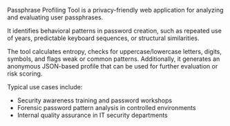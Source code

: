 Passphrase Profiling Tool is a privacy-friendly web application for analyzing and evaluating user passphrases.

It identifies behavioral patterns in password creation, such as repeated use of years, predictable keyboard sequences, or structural similarities.

The tool calculates entropy, checks for uppercase/lowercase letters, digits, symbols, and flags weak or common patterns.
Additionally, it generates an anonymous JSON-based profile that can be used for further evaluation or risk scoring.

Typical use cases include:
- Security awareness training and password workshops
- Forensic password pattern analysis in controlled environments
- Internal quality assurance in IT security departments
